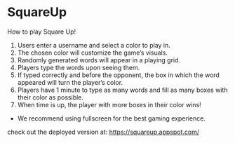 # SquareUp

How to play Square Up!
  1. Users enter a username and select a color to play in.
  2. The chosen color will customize the game’s visuals.
  3. Randomly generated words will appear in a playing grid.
  4. Players type the words upon seeing them.
  5. If typed correctly and before the opponent, the box in which the word appeared will turn the player’s color.
  6. Players have 1 minute to type as many words and fill as many boxes with their color as possible.
  7. When time is up, the player with more boxes in their color wins!
  * We recommend using fullscreen for the best gaming experience.
  
  check out the deployed version at: https://squareup.appspot.com/
